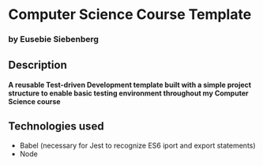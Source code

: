 # Computer Science Course Template

### by Eusebie Siebenberg

## Description

#### A reusable Test-driven Development template built with a simple project structure to enable basic testing environment throughout my Computer Science course

## Technologies used

- Babel (necessary for Jest to recognize ES6 iport and export statements)
- Node
